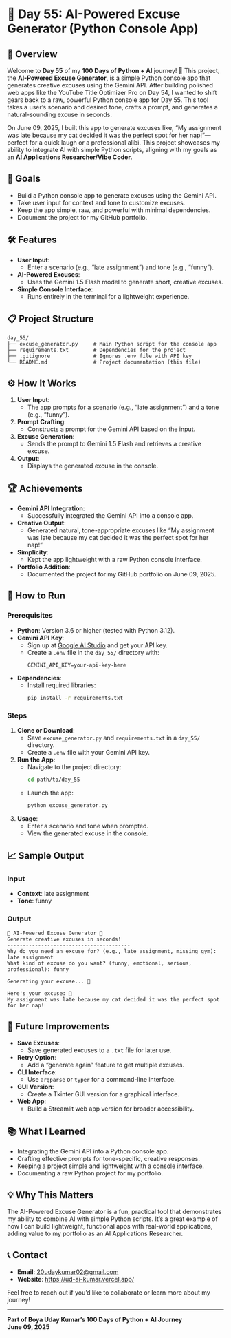 # 🤖 Day 55: AI-Powered Excuse Generator (Python Console App)

## 📖 Overview

Welcome to **Day 55** of my **100 Days of Python + AI** journey! 🎉 This project, the **AI-Powered Excuse Generator**, is a simple Python console app that generates creative excuses using the Gemini API. After building polished web apps like the YouTube Title Optimizer Pro on Day 54, I wanted to shift gears back to a raw, powerful Python console app for Day 55. This tool takes a user’s scenario and desired tone, crafts a prompt, and generates a natural-sounding excuse in seconds.

On June 09, 2025, I built this app to generate excuses like, “My assignment was late because my cat decided it was the perfect spot for her nap!”—perfect for a quick laugh or a professional alibi. This project showcases my ability to integrate AI with simple Python scripts, aligning with my goals as an **AI Applications Researcher/Vibe Coder**.

## 🎯 Goals

- Build a Python console app to generate excuses using the Gemini API.
- Take user input for context and tone to customize excuses.
- Keep the app simple, raw, and powerful with minimal dependencies.
- Document the project for my GitHub portfolio.

## 🛠️ Features

- **User Input**:
  - Enter a scenario (e.g., “late assignment”) and tone (e.g., “funny”).
- **AI-Powered Excuses**:
  - Uses the Gemini 1.5 Flash model to generate short, creative excuses.
- **Simple Console Interface**:
  - Runs entirely in the terminal for a lightweight experience.

## 📋 Project Structure

```
day_55/
├── excuse_generator.py     # Main Python script for the console app
├── requirements.txt        # Dependencies for the project
├── .gitignore              # Ignores .env file with API key
└── README.md               # Project documentation (this file)
```

## ⚙️ How It Works

1. **User Input**:
   - The app prompts for a scenario (e.g., “late assignment”) and a tone (e.g., “funny”).
2. **Prompt Crafting**:
   - Constructs a prompt for the Gemini API based on the input.
3. **Excuse Generation**:
   - Sends the prompt to Gemini 1.5 Flash and retrieves a creative excuse.
4. **Output**:
   - Displays the generated excuse in the console.

## 🏆 Achievements

- **Gemini API Integration**:
  - Successfully integrated the Gemini API into a console app.
- **Creative Output**:
  - Generated natural, tone-appropriate excuses like “My assignment was late because my cat decided it was the perfect spot for her nap!”
- **Simplicity**:
  - Kept the app lightweight with a raw Python console interface.
- **Portfolio Addition**:
  - Documented the project for my GitHub portfolio on June 09, 2025.

## 🚀 How to Run

### Prerequisites
- **Python**: Version 3.6 or higher (tested with Python 3.12).
- **Gemini API Key**:
  - Sign up at [Google AI Studio](https://aistudio.google.com/) and get your API key.
  - Create a `.env` file in the `day_55/` directory with:
    ```
    GEMINI_API_KEY=your-api-key-here
    ```
- **Dependencies**:
  - Install required libraries:
    ```bash
    pip install -r requirements.txt
    ```

### Steps
1. **Clone or Download**:
   - Save `excuse_generator.py` and `requirements.txt` in a `day_55/` directory.
   - Create a `.env` file with your Gemini API key.
2. **Run the App**:
   - Navigate to the project directory:
     ```bash
     cd path/to/day_55
     ```
   - Launch the app:
     ```bash
     python excuse_generator.py
     ```
3. **Usage**:
   - Enter a scenario and tone when prompted.
   - View the generated excuse in the console.

## 📈 Sample Output

### Input
- **Context**: late assignment
- **Tone**: funny

### Output
```
🤖 AI-Powered Excuse Generator 🤖
Generate creative excuses in seconds!
----------------------------------------
Why do you need an excuse for? (e.g., late assignment, missing gym): late assignment
What kind of excuse do you want? (funny, emotional, serious, professional): funny

Generating your excuse... 🤔

Here's your excuse: 🤖
My assignment was late because my cat decided it was the perfect spot for her nap!
```

## 🔮 Future Improvements

- **Save Excuses**:
  - Save generated excuses to a `.txt` file for later use.
- **Retry Option**:
  - Add a “generate again” feature to get multiple excuses.
- **CLI Interface**:
  - Use `argparse` or `typer` for a command-line interface.
- **GUI Version**:
  - Create a Tkinter GUI version for a graphical interface.
- **Web App**:
  - Build a Streamlit web app version for broader accessibility.

## 📚 What I Learned

- Integrating the Gemini API into a Python console app.
- Crafting effective prompts for tone-specific, creative responses.
- Keeping a project simple and lightweight with a console interface.
- Documenting a raw Python project for my portfolio.

## 💡 Why This Matters

The AI-Powered Excuse Generator is a fun, practical tool that demonstrates my ability to combine AI with simple Python scripts. It’s a great example of how I can build lightweight, functional apps with real-world applications, adding value to my portfolio as an AI Applications Researcher.

## 📞 Contact

- **Email**: 20udaykumar02@gmail.com
- **Website**: https://ud-ai-kumar.vercel.app/

Feel free to reach out if you’d like to collaborate or learn more about my journey!

---

**Part of Boya Uday Kumar’s 100 Days of Python + AI Journey**  
**June 09, 2025**